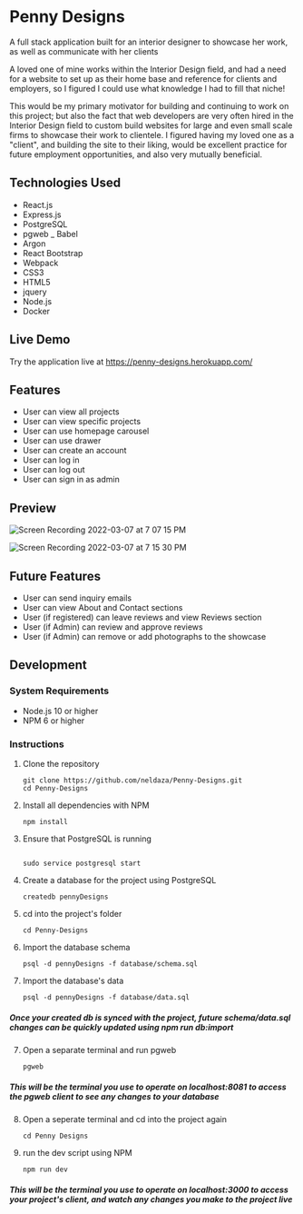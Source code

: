 # Penny Designs

A full stack application built for an interior designer to showcase her work, as well as communicate with her clients

A loved one of mine works within the Interior Design field, and had a need for a website to set up as their home base and reference for clients and employers, so I figured I could use what knowledge I had to fill that niche!

This would be my primary motivator for building and continuing to work on this project; but also the fact that web developers are very often hired in the Interior Design field to custom build websites for large and even small scale firms to showcase their work to clientele.  I figured having my loved one as a "client", and building the site to their liking, would be excellent practice for future employment opportunities, and also very mutually beneficial.

## Technologies Used 

- React.js 
- Express.js
- PostgreSQL
- pgweb
_ Babel
- Argon
- React Bootstrap
- Webpack
- CSS3
- HTML5
- jquery
- Node.js
- Docker


## Live Demo 

Try the application live at https://penny-designs.herokuapp.com/

## Features

- User can view all projects 
- User can view specific projects 
- User can use homepage carousel
- User can use drawer
- User can create an account 
- User can log in
- User can log out
- User can sign in as admin

## Preview 

![Screen Recording 2022-03-07 at 7 07 15 PM](https://user-images.githubusercontent.com/88061673/157139977-361503a5-9890-4573-872d-2fcbfc585bce.gif)


![Screen Recording 2022-03-07 at 7 15 30 PM](https://user-images.githubusercontent.com/88061673/157140399-99ff054f-6376-4dc8-a839-88c58bc300ff.gif)


## Future Features

- User can send inquiry emails 
- User can view About and Contact sections 
- User (if registered) can leave reviews and view Reviews section
- User (if Admin) can review and approve reviews
- User (if Admin) can remove or add photographs to the showcase

## Development 

### System Requirements

- Node.js 10 or higher
- NPM 6 or higher

### Instructions 

1.  Clone the repository

    ```shell
    git clone https://github.com/neldaza/Penny-Designs.git
    cd Penny-Designs
    ```



2.  Install all dependencies with NPM
    ```shell
    npm install
    ```




2.  Ensure that PostgreSQL is running
    ```shell
    
    sudo service postgresql start
    ```

3.  Create a database for the project using PostgreSQL
    ```
    createdb pennyDesigns
    ```

4.  cd into the project's folder
    ```
    cd Penny-Designs
    ```

5.  Import the database schema
    ```
    psql -d pennyDesigns -f database/schema.sql
    ```

6.  Import the database's data
    ```
    psql -d pennyDesigns -f database/data.sql
    ```
##### **Once your created db is synced with the project, future schema/data.sql changes can be quickly updated using npm run db:import**

7.  Open a separate terminal and run pgweb
    ```
    pgweb
    ```
##### **This will be the terminal you use to operate on localhost:8081 to access the pgweb client to see any changes to your database**


8. Open a seperate terminal and cd into the project again
   ```
   cd Penny Designs
   ```

9. run the dev script using NPM
   ```
   npm run dev 
   ```

##### **This will be the terminal you use to operate on localhost:3000 to access your project's client, and watch any changes you make to the project live**

